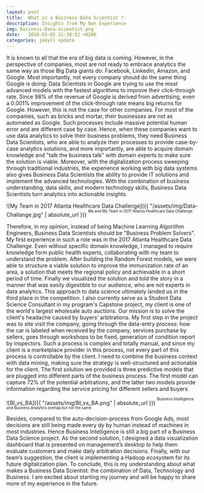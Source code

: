 ```yaml
---
layout: post
title:  What is a Business Data Scientist ?
description: Insights from My Own Experience
img: Business-Data-Scientist.png
date:   2018-03-02 21:30:52 +0200
categories: jekyll update
---
```

It is known to all that the era of big data is coming. However, in the perspective of companies, most are not ready to embrace analytics the same way as those Big Data giants do: Facebook, LinkedIn, Amazon, and Google. Most importantly, not every company should do the same thing Google is doing: Data Scientists in Google are trying to use the most advanced models with the fastest algorithms to improve their click-through rate. Since 98% of the revenue of Google is derived from advertising, even a 0.001% improvement of the click-through rate means big returns for Google. However, this is not the case for other companies. For most of the companies, such as bricks and mortar, their businesses are not as automated as Google. Such processes include massive potential human error and are different case by case. Hence, when these companies want to use data analytics to solve their business problems, they need Business Data Scientists, who are able to analyze their processes to provide case-by-case analytics solutions, and more importantly, are able to acquire domain knowledge and "talk the business talk" with domain experts to make sure the solution is viable. Moreover, with the digitalization process sweeping through traditional industries, the experience working with big data systems also gives Business Data Scientists the ability to provide IT solutions and implement the advanced technologies. With the combination of business understanding, data skills, and modern technology skills, Business Data Scientists turn analytics into actionable insights.



![My Team in 2017 Atlanta Healthcare Data Challenge]({{ "/assets/img/Data-Challange.jpg" | absolute_url }}) <sup><sup>Me and My Team in 2017 Atlanta Healthcare Data Challenge</sup></sup>

Therefore, in my opinion, instead of being Machine Learning Algorithm Engineers, Business Data Scientists should be "Business Problem Solvers". My first experience in such a role was in the 2017 Atlanta Healthcare Data Challenge. Even without specific domain knowledge, I managed to require knowledge form public health experts, collaborating with my team to understand the problem. After building the Random Forest models, we were able to structure a viable solution to improve the immunization rate of an area, a solution that meets the regional policy and achievable in a short period of time. Finally we visualized the solution and told the story in a manner that was easily digestible to our audience, who are not experts in data analytics. This approach to data science ultimately landed us in the third place in the competition. I also currently serve as a Student Data Science Consultant in my program's Capstone project, my client is one of the world's largest wholesale auto auctions. Our mission is to solve the client's headache caused by buyers’ arbitrations. My first step in the project was to site visit the company, going through the data-entry process: how the car is labeled when received by the company, services purchase by sellers, goes through workshops to be fixed, generation of condition report by inspectors. Such a process is complex and totally manual, and since my client is a marketplace provider in this process, not every part of this process is controllable by the client. I need to combine the business context with data mining, making sure the strategy is well-structured and actionable for the client. The first solution we provided is three predictive models that are plugged into different parts of the business process. The first model can capture 72% of the potential arbitrations, and the latter two models provide information regarding the service pricing for different sellers and buyers. 


![BI_vs_BA]({{ "/assets/img/BI_vs_BA.png" | absolute_url }}) <sup><sup>Business Intelligence and Business Analytics overlap but not the same</sup></sup>

Besides, compared to the auto-decision-process from Google Ads, most decisions are still being made every dy by human instead of machines in most industries. Hence Business Intelligence is still a big part of a Business Data Science project. As the second solution, I designed a data visualization dashboard that is presented on management’s desktop to help them evaluate customers and make daily arbitration decisions. Finally, with our team’s suggestion, the client is implementing a Hadoop ecosystem for its future digitalization plan. To conclude, this is my understanding about what makes a Business Data Scientist: the combination of Data, Technology and Business. I am excited about starting my journey and will be happy to share more of my experience in the future.